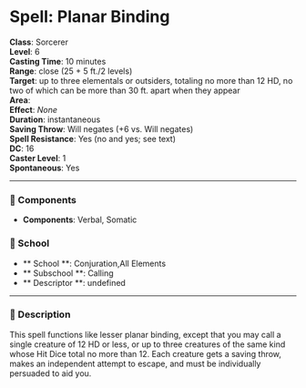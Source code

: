 
# Spell: Planar Binding
**Class**: Sorcerer  
**Level**: 6  
**Casting Time**: 10 minutes  
**Range**: close (25 + 5 ft./2 levels)  
**Target**: up to three elementals or outsiders, totaling no more than 12 HD, no two of which can be more than 30 ft. apart when they appear  
**Area**:   
**Effect**: _None_  
**Duration**: instantaneous  
**Saving Throw**: Will negates (+6 vs. Will negates)  
**Spell Resistance**: Yes (no and yes; see text)  
**DC**: 16  
**Caster Level**: 1  
**Spontaneous**: Yes

---

### 🔮 Components
- **Components**: Verbal, Somatic

### 🏫 School
- ** School **: Conjuration,All Elements
- ** Subschool **: Calling
- ** Descriptor **: undefined
---

### 📜 Description
This spell functions like lesser planar binding, except that you may call a single creature of 12 HD or less, or up to three creatures of the same kind whose Hit Dice total no more than 12. Each creature gets a saving throw, makes an independent attempt to escape, and must be individually persuaded to aid you.
